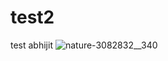 # test2
test abhijit
![nature-3082832__340](https://user-images.githubusercontent.com/3389846/60818930-3664a580-a1bc-11e9-8b35-b0b2f5caffc4.jpg)
